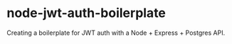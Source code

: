 # node-jwt-auth-boilerplate
Creating a boilerplate for JWT auth with a Node + Express + Postgres API. 
